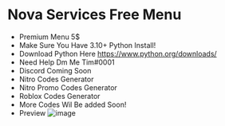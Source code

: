 # Nova Services Free Menu

- Premium Menu 5$
- Make Sure You Have 3.10+ Python Install!
- Download Python Here https://www.python.org/downloads/
- Need Help Dm Me Tim#0001
- Discord Coming Soon
- Nitro Codes Generator
- Nitro Promo Codes Generator
- Roblox Codes Generator
- More Codes Wil Be added Soon!
- Preview ![image](https://github.com/fanxx04/Generator/assets/157920223/5f781d36-8b65-467e-84df-23cadd058389)

